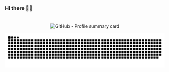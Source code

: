 ### Hi there 👋🏻
# 
<p align="center">
    <picture>
        <source 
            srcset="https://github-profile-summary-cards.vercel.app/api/cards/profile-details?username=ginlord111&theme=github_dark" 
            media="(prefers-color-scheme: dark)"
        >
    <img 
            src="http://github-profile-summary-cards.vercel.app/api/cards/profile-details?username=mohammadzainabbas&theme=github" 
            alt="GitHub - Profile summary card"
        >
    </picture>
</p>

<p align="center">
    <picture>
        <source
            media="(prefers-color-scheme: dark)"
            srcset="https://raw.githubusercontent.com/mohammadzainabbas/mohammadzainabbas/output/github-snake-dark.svg"
        />
        <source
            media="(prefers-color-scheme: light)"
            srcset="https://raw.githubusercontent.com/mohammadzainabbas/mohammadzainabbas/output/github-snake.svg"
        />
        <img
            alt="github contribution grid snake animation"
            src="https://raw.githubusercontent.com/mohammadzainabbas/mohammadzainabbas/output/github-snake.svg"
        />
    </picture>
</p>

<!--
**mohammadzainabbas/mohammadzainabbas** is a ✨ _special_ ✨ repository because its `README.md` (this file) appears on your GitHub profile.

Here are some ideas to get you started:

- 🔭 I’m currently working on ...
- 🌱 I’m currently learning ...
- 👯 I’m looking to collaborate on ...
- 🤔 I’m looking for help with ...
- 💬 Ask me about ...
- 📫 How to reach me: ...
- 😄 Pronouns: ...
- ⚡ Fun fact: ...
-->
